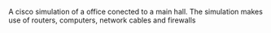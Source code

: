 A cisco simulation of a office conected to a main hall.
The simulation makes use of routers, computers, network cables and firewalls
